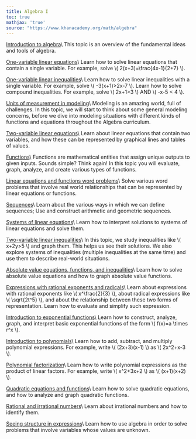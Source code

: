 ```yaml
---
title: Algebra I
toc: true
mathjax: 'true'
source: "https://www.khanacademy.org/math/algebra"
---
```

[Introduction to algebra](https://www.khanacademy.org/math/algebra-home/algebra/introduction-to-algebra)\\
This topic is an overview of the fundamental ideas and tools of algebra.

[One-variable linear equations](https://www.khanacademy.org/math/algebra-home/algebra/one-variable-linear-equations)\\
Learn how to solve linear equations that contain a single variable. For example, solve \\( 2(x+3)=\frac{4x-1}{2+7} \\).

[One-variable linear inequalities](https://www.khanacademy.org/math/algebra-home/algebra/one-variable-linear-inequalities)\\
Learn how to solve linear inequalities with a single variable. For example, solve \\( -3(x+1)>2x-7 \\). Learn how to solve compound inequalities. For example, solve \\( 2x+1>3 \\) AND \\( -x-5 < 4 \\).

[Units of measurement in modeling](https://www.khanacademy.org/math/algebra-home/algebra/units-in-modeling)\\
Modeling is an amazing world, full of challenges. In this topic, we will start to think about some general modeling concerns, before we dive into modeling situations with different kinds of functions and equations throughout the Algebra curriculum.

[Two-variable linear equations](https://www.khanacademy.org/math/algebra-home/algebra/two-var-linear-equations)\\
Learn about linear equations that contain two variables, and how these can be represented by graphical lines and tables of values.

[Functions](https://www.khanacademy.org/math/algebra-home/algebra/algebra-functions)\\
Functions are mathematical entities that assign unique outputs to given inputs. Sounds simple? Think again! In this topic you will evaluate, graph, analyze, and create various types of functions.

[Linear equations and functions word problems](https://www.khanacademy.org/math/algebra-home/algebra/linear-word-problems)\\
Solve various word problems that involve real world relationships that can be represented by linear equations or functions.

[Sequences](https://www.khanacademy.org/math/algebra-home/algebra/sequences)\\
Learn about the various ways in which we can define sequences; Use and construct arithmetic and geometric sequences.

[Systems of linear equations](https://www.khanacademy.org/math/algebra-home/algebra/systems-of-linear-equations)\\
Learn how to interpret solutions to systems of linear equations and solve them.

[Two-variable linear inequalities](https://www.khanacademy.org/math/algebra-home/algebra/two-variable-linear-inequalities)\\
In this topic, we study inequalities like \\( x+2y>5 \\) and graph them. This helps us see their solutions. We also explore systems of inequalities (multiple inequalities at the same time) and use them to describe real-world situations.

[Absolute value equations, functions, and inequalities](https://www.khanacademy.org/math/algebra-home/algebra/absolute-value-equations-functions)\\
Learn how to solve absolute value equations and how to graph absolute value functions.

[Expressions with rational exponents and radicals](https://www.khanacademy.org/math/algebra-home/algebra/rational-exponents-and-radicals)\\
Learn about expressions with rational exponents like \\( x^\frac{2}{3} \\), about radical expressions like \\( \sqrt{2t^5} \\), and about the relationship between these two forms of representation. Learn how to evaluate and simplify such expression.

[Introduction to exponential functions](https://www.khanacademy.org/math/algebra-home/algebra/introduction-to-exponential-functions)\\
Learn how to construct, analyze, graph, and interpret basic exponential functions of the form \\( f(x)=a \times r^x \\).

[Introduction to polynomials](https://www.khanacademy.org/math/algebra-home/algebra/introduction-to-polynomial-expressions)\\
Learn how to add, subtract, and multiply polynomial expressions. For example, write \\( (2x+3)(x-1) \\) as \\( 2x^2+x-3 \\).

[Polynomial factorization](https://www.khanacademy.org/math/algebra-home/algebra/polynomial-factorization)\\
Learn how to write polynomial expressions as the product of linear factors. For example, write \\( x^2+3x+2 \\) as \\( (x+1)(x+2) \\).

[Quadratic equations and functions](https://www.khanacademy.org/math/algebra-home/algebra/quadratics)\\
Learn how to solve quadratic equations, and how to analyze and graph quadratic functions.

[Rational and irrational numbers](https://www.khanacademy.org/math/algebra-home/algebra/rational-and-irrational-numbers)\\
Learn about irrational numbers and how to identify them.

[Seeing structure in expressions](https://www.khanacademy.org/math/algebra-home/algebra/seeing-structure-in-expressions)\\
Learn how to use algebra in order to solve problems that involve variables whose values are unknown.